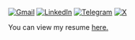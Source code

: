 [![Gmail](https://img.shields.io/badge/Gmail-D14836?style=for-the-badge&logo=gmail&logoColor=white)](mailto:e.govorushkin@gmail.com)
[![LinkedIn](https://img.shields.io/badge/linkedin-%230077B5.svg?style=for-the-badge&logo=linkedin&logoColor=white)](https://www.linkedin.com/in/evgenii-govorushkin/)
[![Telegram](https://img.shields.io/badge/Telegram-2CA5E0?style=for-the-badge&logo=telegram&logoColor=white)](https://t.me/g_evgeniii)
[![X](https://img.shields.io/badge/X-%23000000.svg?style=for-the-badge&logo=X&logoColor=white)]([https://www.twitter.com/GovorushkinE/](https://x.com/evgenii_swe))
<p align='left'> You can view my resume <a href='https://drive.google.com/file/d/19OeUoM2oEk35Hhvgg-CdjssEQNfMIhYs/view?usp=sharing' target='_blank'><u>here</u>.</a></p>




